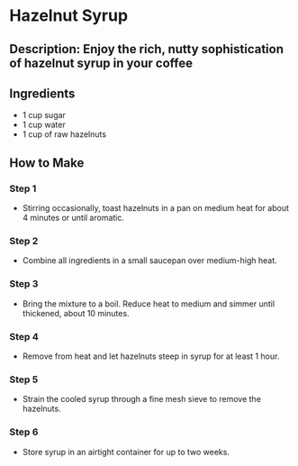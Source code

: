 # Hazelnut Syrup

## Description: Enjoy the rich, nutty sophistication of hazelnut syrup in your coffee

## Ingredients

- 1 cup sugar
- 1 cup water
- 1 cup of raw hazelnuts

## How to Make

### Step 1

- Stirring occasionally, toast hazelnuts in a pan on medium heat for about 4 minutes or until aromatic.

### Step 2

- Combine all ingredients in a small saucepan over medium-high heat.

### Step 3

- Bring the mixture to a boil. Reduce heat to medium and simmer until thickened, about 10 minutes.

### Step 4

- Remove from heat and let hazelnuts steep in syrup for at least 1 hour.

### Step 5

- Strain the cooled syrup through a fine mesh sieve to remove the hazelnuts.

### Step 6

- Store syrup in an airtight container for up to two weeks.
